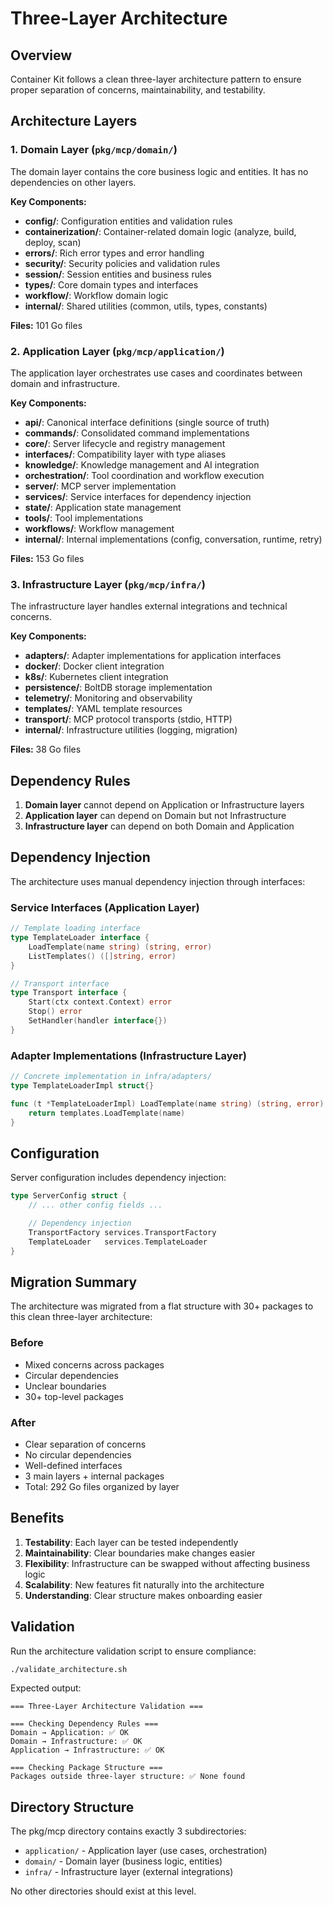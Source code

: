 # Three-Layer Architecture

## Overview

Container Kit follows a clean three-layer architecture pattern to ensure proper separation of concerns, maintainability, and testability.

## Architecture Layers

### 1. Domain Layer (`pkg/mcp/domain/`)
The domain layer contains the core business logic and entities. It has no dependencies on other layers.

**Key Components:**
- **config/**: Configuration entities and validation rules
- **containerization/**: Container-related domain logic (analyze, build, deploy, scan)
- **errors/**: Rich error types and error handling
- **security/**: Security policies and validation rules
- **session/**: Session entities and business rules
- **types/**: Core domain types and interfaces
- **workflow/**: Workflow domain logic
- **internal/**: Shared utilities (common, utils, types, constants)

**Files:** 101 Go files

### 2. Application Layer (`pkg/mcp/application/`)
The application layer orchestrates use cases and coordinates between domain and infrastructure.

**Key Components:**
- **api/**: Canonical interface definitions (single source of truth)
- **commands/**: Consolidated command implementations
- **core/**: Server lifecycle and registry management
- **interfaces/**: Compatibility layer with type aliases
- **knowledge/**: Knowledge management and AI integration
- **orchestration/**: Tool coordination and workflow execution
- **server/**: MCP server implementation
- **services/**: Service interfaces for dependency injection
- **state/**: Application state management
- **tools/**: Tool implementations
- **workflows/**: Workflow management
- **internal/**: Internal implementations (config, conversation, runtime, retry)

**Files:** 153 Go files

### 3. Infrastructure Layer (`pkg/mcp/infra/`)
The infrastructure layer handles external integrations and technical concerns.

**Key Components:**
- **adapters/**: Adapter implementations for application interfaces
- **docker/**: Docker client integration
- **k8s/**: Kubernetes client integration
- **persistence/**: BoltDB storage implementation
- **telemetry/**: Monitoring and observability
- **templates/**: YAML template resources
- **transport/**: MCP protocol transports (stdio, HTTP)
- **internal/**: Infrastructure utilities (logging, migration)

**Files:** 38 Go files

## Dependency Rules

1. **Domain layer** cannot depend on Application or Infrastructure layers
2. **Application layer** can depend on Domain but not Infrastructure
3. **Infrastructure layer** can depend on both Domain and Application

## Dependency Injection

The architecture uses manual dependency injection through interfaces:

### Service Interfaces (Application Layer)
```go
// Template loading interface
type TemplateLoader interface {
    LoadTemplate(name string) (string, error)
    ListTemplates() ([]string, error)
}

// Transport interface
type Transport interface {
    Start(ctx context.Context) error
    Stop() error
    SetHandler(handler interface{})
}
```

### Adapter Implementations (Infrastructure Layer)
```go
// Concrete implementation in infra/adapters/
type TemplateLoaderImpl struct{}

func (t *TemplateLoaderImpl) LoadTemplate(name string) (string, error) {
    return templates.LoadTemplate(name)
}
```

## Configuration

Server configuration includes dependency injection:

```go
type ServerConfig struct {
    // ... other config fields ...

    // Dependency injection
    TransportFactory services.TransportFactory
    TemplateLoader   services.TemplateLoader
}
```

## Migration Summary

The architecture was migrated from a flat structure with 30+ packages to this clean three-layer architecture:

### Before
- Mixed concerns across packages
- Circular dependencies
- Unclear boundaries
- 30+ top-level packages

### After
- Clear separation of concerns
- No circular dependencies
- Well-defined interfaces
- 3 main layers + internal packages
- Total: 292 Go files organized by layer

## Benefits

1. **Testability**: Each layer can be tested independently
2. **Maintainability**: Clear boundaries make changes easier
3. **Flexibility**: Infrastructure can be swapped without affecting business logic
4. **Scalability**: New features fit naturally into the architecture
5. **Understanding**: Clear structure makes onboarding easier

## Validation

Run the architecture validation script to ensure compliance:

```bash
./validate_architecture.sh
```

Expected output:
```
=== Three-Layer Architecture Validation ===

=== Checking Dependency Rules ===
Domain → Application: ✅ OK
Domain → Infrastructure: ✅ OK
Application → Infrastructure: ✅ OK

=== Checking Package Structure ===
Packages outside three-layer structure: ✅ None found
```

## Directory Structure

The pkg/mcp directory contains exactly 3 subdirectories:
- `application/` - Application layer (use cases, orchestration)
- `domain/` - Domain layer (business logic, entities)
- `infra/` - Infrastructure layer (external integrations)

No other directories should exist at this level.
